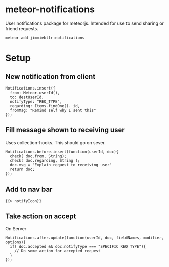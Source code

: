 meteor-notifications
====================
User notifications package for meteorjs.  Intended for use to send sharing or friend requests.

    meteor add jimmiebtlr:notifications

# Setup

## New notification from client

    Notifications.insert({
      from: Meteor.userId(),
      to: destUserId,
      notifyType: "REQ_TYPE",
      regarding: Items.findOne()._id,
      fromMsg: "Remind self why I sent this"
    });

## Fill message shown to receiving user
Uses collection-hooks.  This should go on sever.

    Notifications.before.insert(function(userId, doc){
      check( doc.from, String);
      check( doc.regarding, String );
      doc.msg = "Explain request to receiving user"      
      return doc;
    });
    

## Add to nav bar

    {{> notifyIcon}}

## Take action on accept
On Server

    Notifications.after.update(function(userId, doc, fieldNames, modifier, options){
      if( doc.accepted && doc.notifyType === "SPECIFIC REQ TYPE"){
        // Do some action for accepted request
      }
    });

